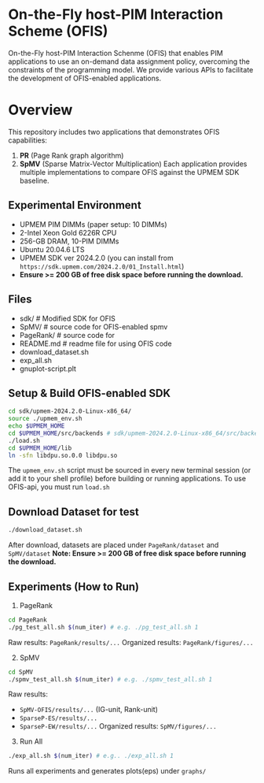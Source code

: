 # On-the-Fly host-PIM Interaction Scheme (OFIS)
On-the-Fly host-PIM Interaction Schenme (OFIS) that enables PIM applications to use an on-demand data assignment policy, overcoming the constraints of the programming model.
We provide various APIs to facilitate the development of OFIS-enabled applications.

# Overview
This repository includes two applications that demonstrates OFIS capabilities:
1. **PR** (Page Rank graph algorithm)
2. **SpMV** (Sparse Matrix-Vector Multiplication)
Each application provides multiple implementations to compare OFIS against the UPMEM SDK baseline.

## Experimental Environment
- UPMEM PIM DIMMs (paper setup: 10 DIMMs)
- 2-Intel Xeon Gold 6226R CPU
- 256-GB DRAM, 10-PIM DIMMs
- Ubuntu 20.04.6 LTS
- UPMEM SDK ver 2024.2.0 (you can install from `https://sdk.upmem.com/2024.2.0/01_Install.html`)
- **Ensure >= 200 GB of free disk space before running the download.**

## Files
- sdk/      # Modified SDK for OFIS
- SpMV/     # source code for OFIS-enabled spmv
- PageRank/ # source code for 
- README.md # readme file for using OFIS code
- download_dataset.sh
- exp_all.sh   
- gnuplot-script.plt

## Setup & Build OFIS-enabled SDK
```bash
cd sdk/upmem-2024.2.0-Linux-x86_64/
source ./upmem_env.sh                                            
echo $UPMEM_HOME           
cd $UPMEM_HOME/src/backends # sdk/upmem-2024.2.0-Linux-x86_64/src/backends
./load.sh                 
cd $UPMEM_HOME/lib
ln -sfn libdpu.so.0.0 libdpu.so
```
The `upmem_env.sh` script must be sourced in every new terminal session (or add it to your shell profile) before building or running applications.
To use OFIS-api, you must run `load.sh`

## Download Dataset for test
```bash
./download_dataset.sh
```
After download, datasets are placed under `PageRank/dataset` and `SpMV/dataset`
**Note: Ensure >= 200 GB of free disk space before running the download.**

## Experiments (How to Run)
1. PageRank
```bash
cd PageRank
./pg_test_all.sh $(num_iter) # e.g. ./pg_test_all.sh 1
```
Raw results: `PageRank/results/...`
Organized results: `PageRank/figures/...`


2. SpMV
```bash
cd SpMV
./spmv_test_all.sh $(num_iter) # e.g. ./spmv_test_all.sh 1
```
Raw results:
- `SpMV-OFIS/results/...` (IG-unit, Rank-unit)
- `SparseP-ES/results/...`
- `SparseP-EW/results/...`
Organized results: `SpMV/figures/...`

3. Run All
```bash
./exp_all.sh $(num_iter) # e.g.. ./exp_all.sh 1
```
Runs all experiments and generates plots(eps) under `graphs/`